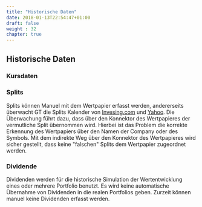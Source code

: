 ```yaml
---
title: "Historische Daten"
date: 2018-01-13T22:54:47+01:00
draft: false
weight : 32
chapter: true
---
```

## Historische Daten

### Kursdaten

### Splits
Splits können Manuel mit dem Wertpapier erfasst werden, andererseits überwacht GT die Splits Kalender von [Invesing.com](//www.investing.com/stock-split-calendar/) und [Yahoo](//finance.yahoo.com/calendar/splits). Die Überwachung führt dazu, dass über den Konnektor des Wertpapieres der vermutliche Split übernommen wird. Hierbei ist das Problem die korrekte Erkennung des Wertpapiers über den Namen der Company oder des Symbols. Mit dem indirekte Weg über den Konnektor des Wertpapieres wird sicher gestellt, dass keine "falschen" Splits dem Wertpapier zugeordnet werden.

### Dividende
Dividenden werden für die historische Simulation der Wertentwicklung eines oder mehrere Portfolio benutzt. Es wird keine automatische Übernahme von Dividenden in die realen Portfolios geben. Zurzeit können manuel keine Dividenden erfasst werden.
